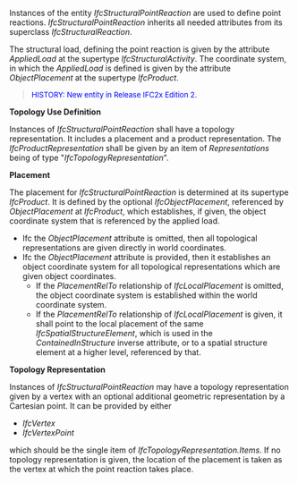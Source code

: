 ﻿Instances of the entity _IfcStructuralPointReaction_ are used to define point reactions. _IfcStructuralPointReaction_ inherits all needed attributes from its superclass _IfcStructuralReaction_.

The structural load, defining the point reaction is given by the attribute _AppliedLoad_ at the supertype _IfcStructuralActivity_. The coordinate system, in which the _AppliedLoad_ is defined is given by the attribute _ObjectPlacement_ at the supertype _IfcProduct_.

> <font color="#0000FF" size="-1">HISTORY: New entity in Release IFC2x
		  Edition 2. </font>
> 


****Topology Use Definition****

Instances of _IfcStructuralPointReaction_ shall have a topology representation. It includes a placement and a product representation. The _IfcProductRepresentation_ shall be given by an item of _Representations_ being of type "_IfcTopologyRepresentation_".

**Placement**

The placement for _IfcStructuralPointReaction_ is determined at its supertype _IfcProduct_. It is defined by the optional _IfcObjectPlacement_, referenced by _ObjectPlacement_ at _IfcProduct_, which establishes, if given, the object coordinate system that is referenced by the applied load.

* Ifc the _ObjectPlacement_ attribute is omitted, then all topological representations are given directly in world coordinates.
* Ifc the _ObjectPlacement_ attribute is provided, then it establishes an object coordinate system for all topological representations which are given object coordinates. 
    * If the _PlacementRelTo_ relationship of _IfcLocalPlacement_ is omitted, the object coordinate system is established within the world coordinate system.
    * If the _PlacementRelTo_ relationship of _IfcLocalPlacement_ is given, it shall point to the local placement of the same _IfcSpatialStructureElement_, which is used in the _ContainedInStructure_ inverse attribute, or to a spatial structure element at a higher level, referenced by that. 

**Topology Representation**

Instances of _IfcStructuralPointReaction_ may have a topology representation given by a vertex with an optional additional geometric representation by a Cartesian point. It can be provided by either

* _IfcVertex_
* _IfcVertexPoint_

which should be the single item of _IfcTopologyRepresentation.Items_. If no topology representation is given, the location of the placement is taken as the vertex at which the point reaction takes place.
